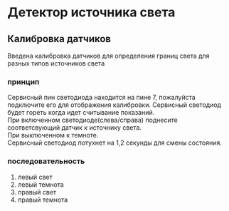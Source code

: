 # Детектор источника света 
## Калибровка датчиков 
Введена калибровка датчиков для определения границ света для разных типов источников света
### принцип 
Cервисный пин светодиода находится на пине 7, пожалуйста подключите его для отображения калибровки. 
Cервисный светодиод будет гореть когда идет считывание показаний.   
При включенном светодиоде(слева/справа) поднесите соответсвующий датчик к источнику света.  
При выключенном к темноте.   
Сервисный светодиод потухнет на 1,2 секунды для смены состояния.  
### последовательность
1) левый свет
2) левый темнота
3) правый свет
4) правый темнота

